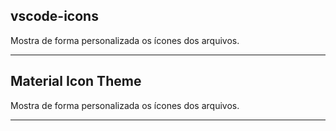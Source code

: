 ## vscode-icons
Mostra de forma personalizada os ícones dos arquivos.

---

## Material Icon Theme
Mostra de forma personalizada os ícones dos arquivos.

---

